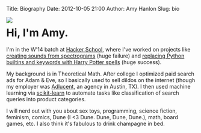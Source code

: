 Title: Biography
Date: 2012-10-05 21:00
Author: Amy Hanlon
Slug: bio

<img style="float:left" src="https://raw2.github.com/amygdalama/amygdalama.github.io/master/images/me_white_bg.jpg" />

Hi, I'm Amy.
===============
I'm in the W'14 batch at [Hacker School], where I've worked on projects like [creating sounds from spectrograms](https://github.com/amygdalama/furrier-transform) (huge failure) and [replacing Python builtins and keywords with Harry Potter spells](https://github.com/amygdalama/nagini) (huge success).

My background is in Theoretical Math. After college I optimized paid search ads for Adam & Eve, so I basically used to sell dildos on the internet (though my employer was [Adlucent], an agency in Austin, TX). I then used machine learning via [scikit-learn](http://scikit-learn.org/stable/) to automate tasks like classification of search queries into product categories.

I will nerd out with you about sex toys, programming, science fiction, feminism, comics, Dune (I <3 Dune. Dune, Dune, Dune.), math, board games, etc. I also think it's fabulous to drink champagne in bed.

[white_bg]: https://raw2.github.com/amygdalama/amygdalama.github.io/master/images/me_white_bg.jpg
[Adlucent]: http://www.adlucent.com/
[Hacker School]: https://www.hackerschool.com/
